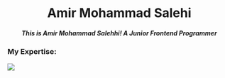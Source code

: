 <div align="center">
  <h1>Amir Mohammad Salehi</h1>
  <h5>This is Amir Mohammad Salehhi! A Junior Frontend Programmer</h5>
</div>
<h3>My Expertise:</h3>
<img src="https://skillicons.dev/icons?i=html,css,bootstrap,git,github,js,ts"/>
